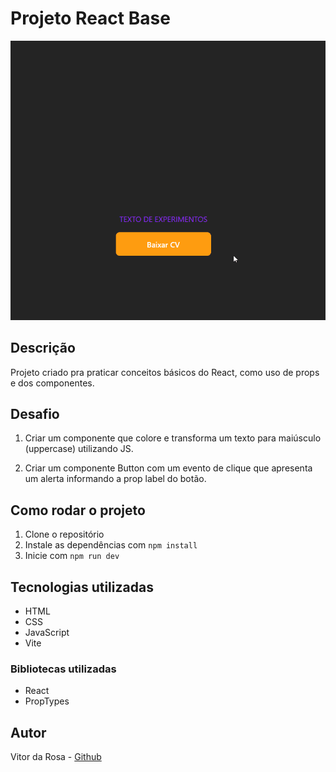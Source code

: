 # Projeto React Base

![Demostração do projeto](./public/img/project-demo.gif)

## Descrição

Projeto criado pra praticar conceitos básicos do React, como uso de props e dos componentes.

## Desafio

1. Criar um componente que colore e transforma um texto para maiúsculo (uppercase) utilizando JS.

2. Criar um componente Button com um evento de clique que apresenta um alerta informando a prop label do botão.

## Como rodar o projeto

1. Clone o repositório
2. Instale as dependências com `npm install`
3. Inicie com `npm run dev`

## Tecnologias utilizadas

- HTML
- CSS
- JavaScript
- Vite

### Bibliotecas utilizadas

- React
- PropTypes

## Autor

Vitor da Rosa - [Github](https://github.com/vtuRose)
